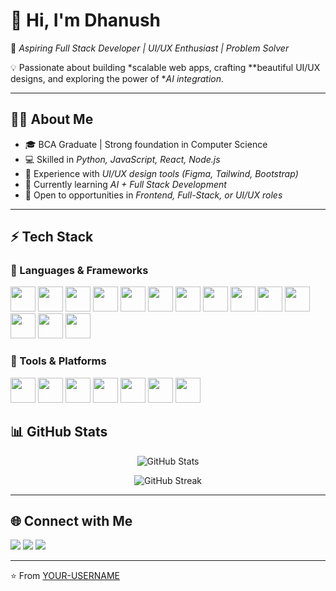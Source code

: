 # 👋 Hi, I'm Dhanush

🚀 *Aspiring Full Stack Developer | UI/UX Enthusiast | Problem Solver*  

💡 Passionate about building *scalable web apps, crafting **beautiful UI/UX designs, and exploring the power of **AI integration*.  

---

## 🧑‍💻 About Me
- 🎓 BCA Graduate | Strong foundation in Computer Science  
- 💻 Skilled in *Python, JavaScript, React, Node.js*  
- 🎨 Experience with *UI/UX design tools (Figma, Tailwind, Bootstrap)*  
- 🌱 Currently learning *AI + Full Stack Development*  
- 💼 Open to opportunities in *Frontend, Full-Stack, or UI/UX roles*  

---

## ⚡ Tech Stack  

### 🚀 Languages & Frameworks  
<p>
  <img src="https://cdn.jsdelivr.net/gh/devicons/devicon/icons/html5/html5-original.svg" width="40" /> 
  <img src="https://cdn.jsdelivr.net/gh/devicons/devicon/icons/css3/css3-original.svg" width="40" />
  <img src="https://cdn.jsdelivr.net/gh/devicons/devicon/icons/javascript/javascript-original.svg" width="40" />
  <img src="https://cdn.jsdelivr.net/gh/devicons/devicon/icons/react/react-original.svg" width="40" />
  <img src="https://cdn.jsdelivr.net/gh/devicons/devicon/icons/tailwindcss/tailwindcss-plain.svg" width="40" />
  <img src="https://cdn.jsdelivr.net/gh/devicons/devicon/icons/bootstrap/bootstrap-original.svg" width="40" />
  <img src="https://cdn.jsdelivr.net/gh/devicons/devicon/icons/nodejs/nodejs-original.svg" width="40" />
  <img src="https://cdn.jsdelivr.net/gh/devicons/devicon/icons/express/express-original.svg" width="40" />
  <img src="https://cdn.jsdelivr.net/gh/devicons/devicon/icons/python/python-original.svg" width="40" />
  <img src="https://cdn.jsdelivr.net/gh/devicons/devicon/icons/mysql/mysql-original.svg" width="40" />
  <img src="https://cdn.jsdelivr.net/gh/devicons/devicon/icons/mongodb/mongodb-original.svg" width="40" />
  <img src="https://cdn.jsdelivr.net/gh/devicons/devicon/icons/figma/figma-original.svg" width="40" />
  <img src="https://cdn.jsdelivr.net/gh/devicons/devicon/icons/canva/canva-original.svg" width="40" />
  <img src="https://cdn.jsdelivr.net/gh/devicons/devicon/icons/xd/xd-plain.svg" width="40" />
</p>  

### 🔧 Tools & Platforms  
<p>
  <img src="https://cdn.jsdelivr.net/gh/devicons/devicon/icons/git/git-original.svg" width="40" />
  <img src="https://cdn.jsdelivr.net/gh/devicons/devicon/icons/github/github-original.svg" width="40" />
  <img src="https://cdn.jsdelivr.net/gh/devicons/devicon/icons/vscode/vscode-original.svg" width="40" />
  <img src="https://img.icons8.com/external-tal-revivo-color-tal-revivo/48/000000/external-postman-is-the-only-complete-api-development-environment-logo-color-tal-revivo.png" width="40"/>
  <img src="https://cdn.jsdelivr.net/gh/devicons/devicon/icons/anaconda/anaconda-original.svg" width="40" />
  <img src="https://cdn.jsdelivr.net/gh/devicons/devicon/icons/vercel/vercel-original.svg" width="40" />
  <img src="https://cdn.jsdelivr.net/gh/devicons/devicon/icons/netlify/netlify-original.svg" width="40" />
</p>


## 📊 GitHub Stats  

<p align="center">
  <img src="https://github-readme-stats.vercel.app/api?username=YOUR-USERNAME&show_icons=true&theme=tokyonight" alt="GitHub Stats" />
</p>  

<p align="center">
  <img src="https://github-readme-streak-stats.herokuapp.com/?user=YOUR-USERNAME&theme=tokyonight" alt="GitHub Streak" />
</p>  

---

## 🌐 Connect with Me  
<p align="left">
  <a href="https://www.linkedin.com/in/YOUR-LINKEDIN" target="_blank"><img src="https://img.shields.io/badge/LinkedIn-0077B5.svg?&style=for-the-badge&logo=linkedin&logoColor=white"/></a>
  <a href="mailto:YOUR-EMAIL@gmail.com"><img src="https://img.shields.io/badge/Gmail-D14836.svg?&style=for-the-badge&logo=gmail&logoColor=white"/></a>
  <a href="https://YOUR-PORTFOLIO.com" target="_blank"><img src="https://img.shields.io/badge/Portfolio-000000.svg?&style=for-the-badge&logo=firefox&logoColor=white"/></a>
</p>

---

⭐️ From [YOUR-USERNAME](https://github.com/YOUR-USERNAME)
